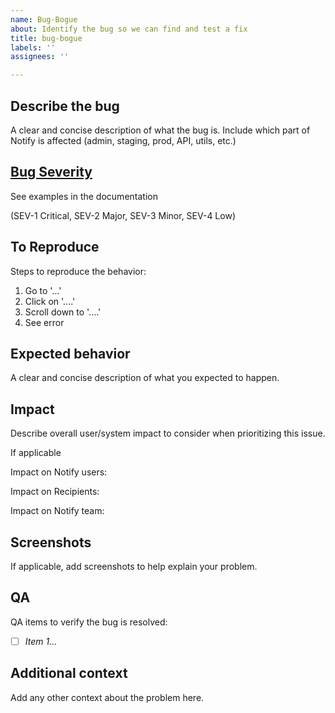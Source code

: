 ```yaml
---
name: Bug-Bogue
about: Identify the bug so we can find and test a fix
title: bug-bogue
labels: ''
assignees: ''

---
```


## Describe the bug 

A clear and concise description of what the bug is. Include which part of Notify is affected (admin, staging, prod, API, utils, etc.)

## [Bug Severity](https://docs.google.com/document/d/1tcD32bjJRaREsMgaUEoXAk400y1dKzzaKR0G5Sr1w20/edit)
See examples in the documentation

(SEV-1 Critical, SEV-2 Major, SEV-3 Minor, SEV-4 Low) 

## To Reproduce

Steps to reproduce the behavior:

1. Go to '...'
2. Click on '....'
3. Scroll down to '....'
4. See error

## Expected behavior

A clear and concise description of what you expected to happen.

## Impact

Describe overall user/system impact to consider when prioritizing this issue.

If applicable

Impact on Notify users:

Impact on Recipients:

Impact on Notify team: 

## Screenshots

If applicable, add screenshots to help explain your problem.

## QA

QA items to verify the bug is resolved:

- [ ] _Item 1..._

## Additional context

Add any other context about the problem here.
